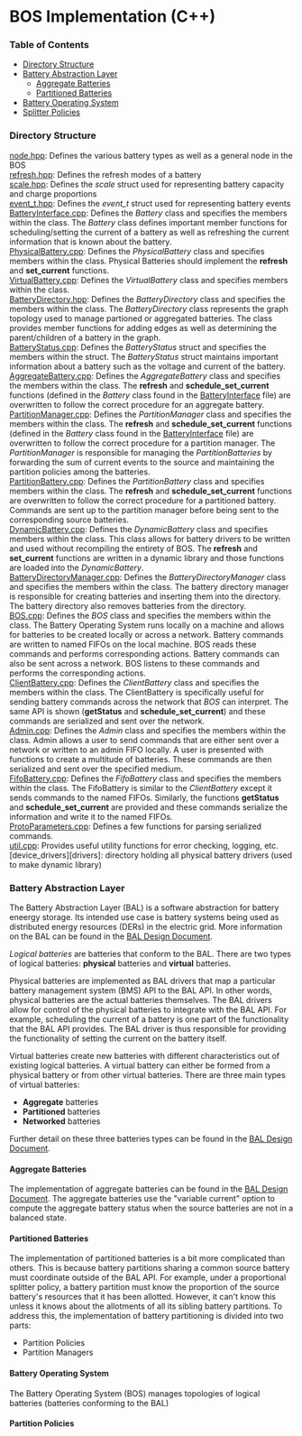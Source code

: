 # BOS Implementation (C++)
### Table of Contents

* [Directory Structure](#directory-structure)
* [Battery Abstraction Layer](#battery-abstraction-layer)
    * [Aggregate Batteries](#aggregate-batteries)
    * [Partitioned Batteries](#partitioned-batteries)
* [Battery Operating System](#battery-operating-system)
* [Splitter Policies](#splitter-policies)

### Directory Structure
[node.hpp][node]: Defines the various battery types as well as a general node in the BOS  
[refresh.hpp][refresh]: Defines the refresh modes of a battery  
[scale.hpp][scale]: Defines the _scale_ struct used for representing battery capacity and charge proportions  
[event\_t.hpp][event\_t]: Defines the _event\_t_ struct used for representing battery events  
[BatteryInterface.cpp][BatteryInterface]: Defines the _Battery_ class and specifies the members within the class. The _Battery_ class defines important member functions for scheduling/setting the current of a battery as well as refreshing the current information that is known about the battery.   
[PhysicalBattery.cpp][PhysicalBattery]: Defines the _PhysicalBattery_ class and specifies members within the class. Physical Batteries should implement the **refresh** and **set_current** functions.  
[VirtualBattery.cpp][VirtualBattery]: Defines the _VirtualBattery_ class and specifies members within the class.   
[BatteryDirectory.hpp][BatteryDirectory]: Defines the _BatteryDirectory_ class and specifies the members within the class. The _BatteryDirectory_ class represents the graph topology used to manage partioned or aggregated batteries. The class provides member functions for adding edges as well as determining the parent/children of a battery in the graph.  
[BatteryStatus.cpp][BatteryStatus]: Defines the _BatteryStatus_ struct and specifies the members within the struct. The _BatteryStatus_ struct maintains important information about a battery such as the voltage and current of the battery.   
[AggregateBattery.cpp][AggregateBattery]: Defines the _AggregateBattery_ class and specifies the members within the class. The **refresh** and **schedule_set_current** functions (defined in the _Battery_ class found in the [BatteryInterface] file) are overwritten to follow the correct procedure for an aggregate battery.    
[PartitionManager.cpp][PartitionManager]: Defines the _PartitionManager_ class and specifies the members within the class. The **refresh** and **schedule_set_current** functions (defined in the _Battery_ class found in the [BatteryInterface] file) are overwritten to follow the correct procedure for a partition manager. The _PartitionManager_ is responsible for managing the _PartitionBatteries_ by forwarding the sum of current events to the source and maintaining the partition policies among the batteries.   
[PartitionBattery.cpp][PartitionBattery]: Defines the _PartitionBattery_ class and specifies members within the class. The **refresh** and **schedule_set_current** functions are overwritten to follow the correct procedure for a partitioned battery. Commands are sent up to the partition manager before being sent to the corresponding source batteries.   
[DynamicBattery.cpp][DynamicBattery]: Defines the _DynamicBattery_ class and specifies members within the class. This class allows for battery drivers to be written and used without recompiling the entirety of BOS. The **refresh** and **set_current** functions are written in a dynamic library and those functions are loaded into the _DynamicBattery_.   
[BatteryDirectoryManager.cpp][BatteryDirectoryManager]: Defines the _BatteryDirectoryManager_ class and specifies the members within the class. The battery directory manager is responsible for creating batteries and inserting them into the directory. The battery directory also removes batteries from the directory.  
[BOS.cpp][BOS]: Defines the _BOS_ class and specifies the members within the class. The Battery Operating System runs locally on a machine and allows for batteries to be created locally or across a network. Battery commands are written to named FIFOs on the local machine. BOS reads these commands and performs corresponding actions. Battery commands can also be sent across a network. BOS listens to these commands and performs the corresponding actions.    
[ClientBattery.cpp][ClientBattery]: Defines the _ClientBattery_ class and specifies the members within the class. The ClientBattery is specifically useful for sending battery commands across the network that _BOS_ can interpret. The same API is shown (**getStatus** and **schedule_set_current**) and these commands are serialized and sent over the network.    
[Admin.cpp][Admin]: Defines the _Admin_ class and specifies the members within the class. Admin allows a user to send commands that are either sent over a network or written to an admin FIFO locally. A user is presented with functions to create a multitude of batteries. These commands are then serialized and sent over the specified medium.    
[FifoBattery.cpp][FifoBattery]: Defines the _FifoBattery_ class and specifies the members within the class. The FifoBattery is similar to the _ClientBattery_ except it sends commands to the named FIFOs. Similarly, the functions **getStatus** and **schedule_set_current** are provided and these commands serialize the information and write it to the named FIFOs.   
[ProtoParameters.cpp][ProtoParameters]: Defines a few functions for parsing serialized commands.  
[util.cpp][util]: Provides useful utility functions for error checking, logging, etc.  
[device\_drivers][drivers]: directory holding all physical battery drivers (used to make dynamic library)

[node]: https://github.com/Stanford-New-Energy-Systems/BatteryOS/blob/bos_rewrite/bos_rewrite/src/node.hpp 

[refresh]: https://github.com/Stanford-New-Energy-Systems/BatteryOS/blob/bos_rewrite/bos_rewrite/src/refresh.hpp

[scale]: https://github.com/Stanford-New-Energy-Systems/BatteryOS/blob/bos_rewrite/bos_rewrite/src/scale.hpp

[event\_t]: https://github.com/Stanford-New-Energy-Systems/BatteryOS/blob/bos_rewrite/bos_rewrite/src/event_t.hpp

[util]: https://github.com/Stanford-New-Energy-Systems/BatteryOS/blob/bos_rewrite/bos_rewrite/src/util.hpp

[BatteryInterface]: https://github.com/Stanford-New-Energy-Systems/BatteryOS/blob/bos_rewrite/bos_rewrite/src/BatteryInterface.cpp 

[PhysicalBattery]: https://github.com/Stanford-New-Energy-Systems/BatteryOS/blob/bos_rewrite/bos_rewrite/src/PhysicalBattery.cpp

[VirtualBattery]: https://github.com/Stanford-New-Energy-Systems/BatteryOS/blob/bos_rewrite/bos_rewrite/src/VirtualBattery.cpp

[DynamicBattery]: https://github.com/Stanford-New-Energy-Systems/BatteryOS/blob/bos_rewrite/bos_rewrite/src/DynamicBattery.cpp

[FifoBattery]: https://github.com/Stanford-New-Energy-Systems/BatteryOS/blob/bos_rewrite/bos_rewrite/src/FifoBattery.cpp

[Admin]: https://github.com/Stanford-New-Energy-Systems/BatteryOS/blob/bos_rewrite/bos_rewrite/src/Admin.cpp

[BOS]: https://github.com/Stanford-New-Energy-Systems/BatteryOS/blob/bos_rewrite/bos_rewrite/src/BOS.cpp

[ProtoParameters]: https://github.com/Stanford-New-Energy-Systems/BatteryOS/blob/bos_rewrite/bos_rewrite/src/ProtoParameters.cpp

[BatteryDirectoryManager]: https://github.com/Stanford-New-Energy-Systems/BatteryOS/blob/bos_rewrite/bos_rewrite/src/BatteryDirectoryManager.cpp

[BatteryDirectory]: https://github.com/Stanford-New-Energy-Systems/BatteryOS/blob/bos_rewrite/bos_rewrite/src/BatteryDirectory.cpp 

[BatteryStatus]: https://github.com/Stanford-New-Energy-Systems/BatteryOS/blob/bos_rewrite/bos_rewrite/src/BatteryStatus.cpp

[AggregateBattery]: https://github.com/Stanford-New-Energy-Systems/BatteryOS/blob/bos_rewrite/bos_rewrite/src/AggregateBattery.cpp

[PartitionManager]: https://github.com/Stanford-New-Energy-Systems/BatteryOS/blob/bos_rewrite/bos_rewrite/src/PartitionManager.cpp

[PartitionBattery]: https://github.com/Stanford-New-Energy-Systems/BatteryOS/blob/bos_rewrite/bos_rewrite/src/PartitionBattery.cpp

[ClientBattery]: https://github.com/Stanford-New-Energy-Systems/BatteryOS/blob/bos_rewrite/bos_rewrite/src/ClientBattery.cpp

[driver]: https://github.com/Stanford-New-Energy-Systems/BatteryOS/tree/bos_rewrite/bos_rewrite/src/device_drivers

### Battery Abstraction Layer
The Battery Abstraction Layer (BAL) is a software abstraction for battery eneergy storage. Its intended use case is battery systems being used as distributed energy resources 
(DERs) in the electric grid. More information on the BAL can be found in the [BAL Design Document][BAL Design Document].

_Logical batteries_ are batteries that conform to the BAL. There are two types of logical batteries: **physical** batteries and **virtual** batteries. 

Physical batteries are implemented as BAL drivers that map a particular battery management system (BMS) API to the BAL API. In other words, physical batteries are the actual batteries themselves. 
The BAL drivers allow for control of the physical batteries to integrate with the BAL API. For example, scheduling the current of a battery is one part of the functionality that the BAL API provides.
 The BAL driver is thus responsible for providing the functionality of setting the current on the battery itself. 

Virtual batteries create new batteries with different characteristics out of existing logical batteries. A virtual battery can either be formed from a physical battery or from other virtual batteries.
 There are three main types of virtual batteries:
 
 * **Aggregate** batteries
 * **Partitioned** batteries
 * **Networked** batteries 

 Further detail on these three batteries types can be found in the [BAL Design Document]. 

 #### Aggregate Batteries

 The implementation of aggregate batteries can be found in the [BAL Design Document]. The aggregate batteries use the "variable current" option to compute the aggregate battery status when the source batteries are not in a balanced state. 

 #### Partitioned Batteries 

The implementation of partitioned batteries is a bit more complicated than others. This is because battery partitions sharing a common source battery must coordinate outside of the BAL API.
For example, under a proportional splitter policy, a battery partition must know the proportion of the source battery's resources that it has been allotted. However, it can't know this unless it knows about the allotments
of all its sibling battery partitions. To address this, the implementation of battery partitioning is divided into two parts: 

 * Partition Policies
 * Partition Managers 

[BAL Design Document]: https://github.com/obinnoromjr/BOS/blob/main/doc/Task%202.2%20BAL%20Document.pdf

#### Battery Operating System 
The Battery Operating System (BOS) manages topologies of logical batteries (batteries conforming to the BAL)

#### Partition Policies

